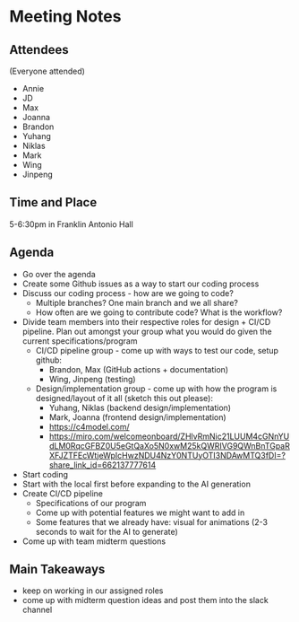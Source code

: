 # Meeting Notes
## Attendees
(Everyone attended)
- Annie
- JD
- Max
- Joanna
- Brandon
- Yuhang
- Niklas
- Mark
- Wing
- Jinpeng

## Time and Place
5-6:30pm in Franklin Antonio Hall

## Agenda
- Go over the agenda
- Create some Github issues as a way to start our coding process
- Discuss our coding process - how are we going to code?
  - Multiple branches? One main branch and we all share?
  - How often are we going to contribute code? What is the workflow?
- Divide team members into their respective roles for design + CI/CD pipeline. Plan out amongst your group what you would do given the current specifications/program
  - CI/CD pipeline group - come up with ways to test our code, setup github: 
    - Brandon, Max (GitHub actions + documentation)
     - Wing, Jinpeng (testing)
  - Design/implementation group - come up with how the program is designed/layout of it all (sketch this out please):
    - Yuhang, Niklas (backend design/implementation)
    - Mark, Joanna (frontend design/implementation)
    - https://c4model.com/ 
    - https://miro.com/welcomeonboard/ZHlvRmNic21LUUM4cGNnYUdLM0RqcGFBZ0U5eGtQaXo5N0xwM25kQWRIVG9QWnBnTGpaRXFJZTFEcWtjeWpIcHwzNDU4NzY0NTUyOTI3NDAwMTQ3fDI=?share_link_id=662137777614 
- Start coding
- Start with the local first before expanding to the AI generation
- Create CI/CD pipeline
  - Specifications of our program 
  - Come up with potential features we might want to add in
  - Some features that we already have: visual for animations (2-3 seconds to wait for the AI to generate) 
- Come up with team midterm questions 

## Main Takeaways 
- keep on working in our assigned roles
- come up with midterm question ideas and post them into the slack channel
